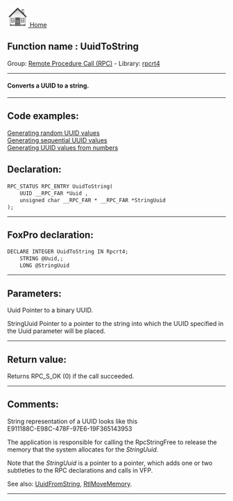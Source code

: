 [<img src="../../images/home.png"> Home ](https://github.com/VFPX/Win32API)  

## Function name : UuidToString
Group: [Remote Procedure Call (RPC)](../../functions_group.md#Remote_Procedure_Call_(RPC))  -  Library: [rpcrt4](../../Libraries.md#rpcrt4)  
***  


#### Converts a UUID to a string.
***  


## Code examples:
[Generating random UUID values](../../samples/sample_024.md)  
[Generating sequential UUID values](../../samples/sample_587.md)  
[Generating UUID values from numbers](../../samples/sample_588.md)  

## Declaration:
```foxpro  
RPC_STATUS RPC_ENTRY UuidToString(
	UUID __RPC_FAR *Uuid ,
	unsigned char __RPC_FAR * __RPC_FAR *StringUuid
);  
```  
***  


## FoxPro declaration:
```foxpro  
DECLARE INTEGER UuidToString IN Rpcrt4;
	STRING @Uuid,;
	LONG @StringUuid  
```  
***  


## Parameters:
Uuid
Pointer to a binary UUID.

StringUuid
Pointer to a pointer to the string into which the UUID specified in the Uuid parameter will be placed.  
***  


## Return value:
Returns RPC_S_OK (0) if the call succeeded.  
***  


## Comments:
String representation of a UUID looks like this  
E911188C-E98C-478F-97E6-19F365143953  
  
The application is responsible for calling the RpcStringFree to release the memory that the system allocates for the <Em>StringUuid</Em>.  
  
Note that the <Em>StringUuid</Em> is a pointer to a pointer, which adds one or two subtleties to the RPC declarations and calls in VFP.  
  
See also: [UuidFromString](../rpcrt4/UuidFromString.md), [RtlMoveMemory](..//RtlMoveMemory.md).  
  
***  

